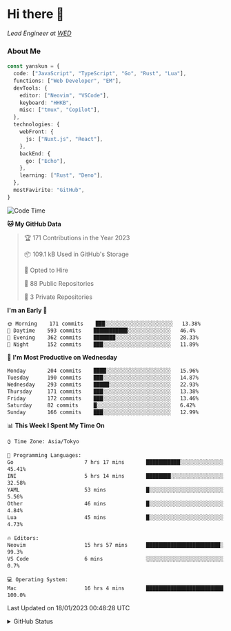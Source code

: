 # Hi there&nbsp;:wave:

_Lead Engineer at [WED](https://github.com/wedinc)_

### About Me

```ts
const yanskun = {
  code: ["JavaScript", "TypeScript", "Go", "Rust", "Lua"],
  functions: ["Web Developer", "EM"],
  devTools: {
    editor: ["Neovim", "VSCode"],
    keyboard: "HHKB",
    misc: ["tmux", "Copilot"],
  },
  technologies: {
    webFront: {
      js: ["Nuxt.js", "React"],
    },
    backEnd: {
      go: ["Echo"],
    },
    learning: ["Rust", "Deno"],
  },
  mostFavirite: "GitHub",
}
```

<!--START_SECTION:waka-->
![Code Time](http://img.shields.io/badge/Code%20Time-108%20hrs-blue)

**🐱 My GitHub Data** 

> 🏆 171 Contributions in the Year 2023
 > 
> 📦 109.1 kB Used in GitHub's Storage 
 > 
> 💼 Opted to Hire
 > 
> 📜 88 Public Repositories 
 > 
> 🔑 3 Private Repositories  
 > 
**I'm an Early 🐤** 

```text
🌞 Morning    171 commits    ███░░░░░░░░░░░░░░░░░░░░░░   13.38% 
🌆 Daytime    593 commits    ███████████░░░░░░░░░░░░░░   46.4% 
🌃 Evening    362 commits    ███████░░░░░░░░░░░░░░░░░░   28.33% 
🌙 Night      152 commits    ███░░░░░░░░░░░░░░░░░░░░░░   11.89%

```
📅 **I'm Most Productive on Wednesday** 

```text
Monday       204 commits    ████░░░░░░░░░░░░░░░░░░░░░   15.96% 
Tuesday      190 commits    ███░░░░░░░░░░░░░░░░░░░░░░   14.87% 
Wednesday    293 commits    █████░░░░░░░░░░░░░░░░░░░░   22.93% 
Thursday     171 commits    ███░░░░░░░░░░░░░░░░░░░░░░   13.38% 
Friday       172 commits    ███░░░░░░░░░░░░░░░░░░░░░░   13.46% 
Saturday     82 commits     █░░░░░░░░░░░░░░░░░░░░░░░░   6.42% 
Sunday       166 commits    ███░░░░░░░░░░░░░░░░░░░░░░   12.99%

```


📊 **This Week I Spent My Time On** 

```text
⌚︎ Time Zone: Asia/Tokyo

💬 Programming Languages: 
Go                       7 hrs 17 mins       ███████████░░░░░░░░░░░░░░   45.41% 
INI                      5 hrs 14 mins       ████████░░░░░░░░░░░░░░░░░   32.58% 
YAML                     53 mins             █░░░░░░░░░░░░░░░░░░░░░░░░   5.56% 
Other                    46 mins             █░░░░░░░░░░░░░░░░░░░░░░░░   4.84% 
Lua                      45 mins             █░░░░░░░░░░░░░░░░░░░░░░░░   4.73%

🔥 Editors: 
Neovim                   15 hrs 57 mins      ████████████████████████░   99.3% 
VS Code                  6 mins              ░░░░░░░░░░░░░░░░░░░░░░░░░   0.7%

💻 Operating System: 
Mac                      16 hrs 4 mins       █████████████████████████   100.0%

```


 Last Updated on 18/01/2023 00:48:28 UTC
<!--END_SECTION:waka-->

<details>
<summary>GitHub Status</summary>
<picture>
  <source media="(prefers-color-scheme: dark)" srcset="https://raw.githubusercontent.com/yanskun/yanskun/master/profile-summary-card-output/nord_dark/0-profile-details.svg">
 <img src="https://raw.githubusercontent.com/yanskun/yanskun/master/profile-summary-card-output/default/0-profile-details.svg">
</picture>
<br>
<picture>
  <source media="(prefers-color-scheme: dark)" srcset="https://raw.githubusercontent.com/yanskun/yanskun/master/profile-summary-card-output/nord_dark/1-repos-per-language.svg">
 <img src="https://raw.githubusercontent.com/yanskun/yanskun/master/profile-summary-card-output/default/1-repos-per-language.svg">
</picture>
<picture>
  <source media="(prefers-color-scheme: dark)" srcset="https://raw.githubusercontent.com/yanskun/yanskun/master/profile-summary-card-output/nord_dark/2-most-commit-language.svg">
 <img src="https://raw.githubusercontent.com/yanskun/yanskun/master/profile-summary-card-output/default/2-most-commit-language.svg">
</picture>
<br>
<picture>
  <source media="(prefers-color-scheme: dark)" srcset="https://raw.githubusercontent.com/yanskun/yanskun/master/profile-summary-card-output/nord_dark/3-stats.svg">
 <img src="https://raw.githubusercontent.com/yanskun/yanskun/master/profile-summary-card-output/default/3-stats.svg">
</picture>
<picture>
  <source media="(prefers-color-scheme: dark)" srcset="https://raw.githubusercontent.com/yanskun/yanskun/master/profile-summary-card-output/nord_dark/4-productive-time.svg">
 <img src="https://raw.githubusercontent.com/yanskun/yanskun/master/profile-summary-card-output/default/4-productive-time.svg">
</picture>
</details>
